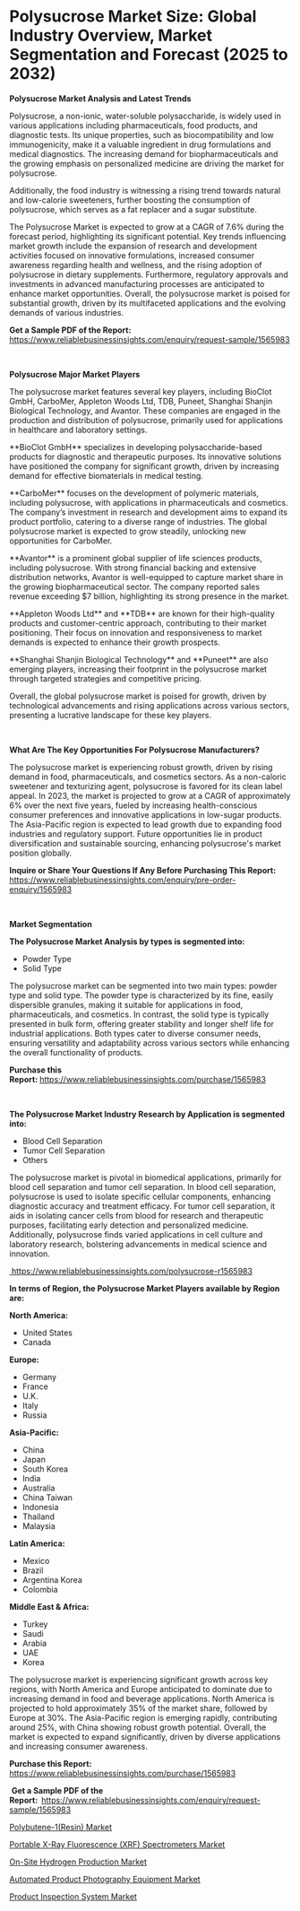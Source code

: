<p><h1>Polysucrose Market Size: Global Industry Overview, Market Segmentation and Forecast (2025 to 2032)</h1></p><p><strong>Polysucrose Market Analysis and Latest Trends</strong></p>
<p><p>Polysucrose, a non-ionic, water-soluble polysaccharide, is widely used in various applications including pharmaceuticals, food products, and diagnostic tests. Its unique properties, such as biocompatibility and low immunogenicity, make it a valuable ingredient in drug formulations and medical diagnostics. The increasing demand for biopharmaceuticals and the growing emphasis on personalized medicine are driving the market for polysucrose. </p><p>Additionally, the food industry is witnessing a rising trend towards natural and low-calorie sweeteners, further boosting the consumption of polysucrose, which serves as a fat replacer and a sugar substitute. </p><p>The Polysucrose Market is expected to grow at a CAGR of 7.6% during the forecast period, highlighting its significant potential. Key trends influencing market growth include the expansion of research and development activities focused on innovative formulations, increased consumer awareness regarding health and wellness, and the rising adoption of polysucrose in dietary supplements. Furthermore, regulatory approvals and investments in advanced manufacturing processes are anticipated to enhance market opportunities. Overall, the polysucrose market is poised for substantial growth, driven by its multifaceted applications and the evolving demands of various industries.</p></p>
<p><strong>Get a Sample PDF of the Report:&nbsp;</strong> <a href="https://www.reliablebusinessinsights.com/enquiry/request-sample/1565983?utm_campaign=3547&utm_medium=2&utm_source=Github&utm_content=ia&utm_term=31032025&utm_id=polysucrose">https://www.reliablebusinessinsights.com/enquiry/request-sample/1565983</a></p>
<p>&nbsp;</p>
<p><strong>Polysucrose Major Market Players</strong></p>
<p><p>The polysucrose market features several key players, including BioClot GmbH, CarboMer, Appleton Woods Ltd, TDB, Puneet, Shanghai Shanjin Biological Technology, and Avantor. These companies are engaged in the production and distribution of polysucrose, primarily used for applications in healthcare and laboratory settings.</p><p>**BioClot GmbH** specializes in developing polysaccharide-based products for diagnostic and therapeutic purposes. Its innovative solutions have positioned the company for significant growth, driven by increasing demand for effective biomaterials in medical testing.</p><p>**CarboMer** focuses on the development of polymeric materials, including polysucrose, with applications in pharmaceuticals and cosmetics. The company’s investment in research and development aims to expand its product portfolio, catering to a diverse range of industries. The global polysucrose market is expected to grow steadily, unlocking new opportunities for CarboMer.</p><p>**Avantor** is a prominent global supplier of life sciences products, including polysucrose. With strong financial backing and extensive distribution networks, Avantor is well-equipped to capture market share in the growing biopharmaceutical sector. The company reported sales revenue exceeding $7 billion, highlighting its strong presence in the market.</p><p>**Appleton Woods Ltd** and **TDB** are known for their high-quality products and customer-centric approach, contributing to their market positioning. Their focus on innovation and responsiveness to market demands is expected to enhance their growth prospects.</p><p>**Shanghai Shanjin Biological Technology** and **Puneet** are also emerging players, increasing their footprint in the polysucrose market through targeted strategies and competitive pricing.</p><p>Overall, the global polysucrose market is poised for growth, driven by technological advancements and rising applications across various sectors, presenting a lucrative landscape for these key players.</p></p>
<p>&nbsp;</p>
<p><strong>What Are The Key Opportunities For Polysucrose Manufacturers?</strong></p>
<p><p>The polysucrose market is experiencing robust growth, driven by rising demand in food, pharmaceuticals, and cosmetics sectors. As a non-caloric sweetener and texturizing agent, polysucrose is favored for its clean label appeal. In 2023, the market is projected to grow at a CAGR of approximately 6% over the next five years, fueled by increasing health-conscious consumer preferences and innovative applications in low-sugar products. The Asia-Pacific region is expected to lead growth due to expanding food industries and regulatory support. Future opportunities lie in product diversification and sustainable sourcing, enhancing polysucrose's market position globally.</p></p>
<p><strong>Inquire or Share Your Questions If Any Before Purchasing This Report:</strong> <a href="https://www.reliablebusinessinsights.com/enquiry/pre-order-enquiry/1565983?utm_campaign=3547&utm_medium=2&utm_source=Github&utm_content=ia&utm_term=31032025&utm_id=polysucrose">https://www.reliablebusinessinsights.com/enquiry/pre-order-enquiry/1565983</a></p>
<p>&nbsp;</p>
<p><strong>Market Segmentation</strong></p>
<p><strong>The Polysucrose Market Analysis by types is segmented into:</strong></p>
<p><ul><li>Powder Type</li><li>Solid Type</li></ul></p>
<p><p>The polysucrose market can be segmented into two main types: powder type and solid type. The powder type is characterized by its fine, easily dispersible granules, making it suitable for applications in food, pharmaceuticals, and cosmetics. In contrast, the solid type is typically presented in bulk form, offering greater stability and longer shelf life for industrial applications. Both types cater to diverse consumer needs, ensuring versatility and adaptability across various sectors while enhancing the overall functionality of products.</p></p>
<p><strong>Purchase this Report:&nbsp;</strong><a href="https://www.reliablebusinessinsights.com/purchase/1565983?utm_campaign=3547&utm_medium=2&utm_source=Github&utm_content=ia&utm_term=31032025&utm_id=polysucrose">https://www.reliablebusinessinsights.com/purchase/1565983</a></p>
<p>&nbsp;</p>
<p><strong>The Polysucrose Market Industry Research by Application is segmented into:</strong></p>
<p><ul><li>Blood Cell Separation</li><li>Tumor Cell Separation</li><li>Others</li></ul></p>
<p><p>The polysucrose market is pivotal in biomedical applications, primarily for blood cell separation and tumor cell separation. In blood cell separation, polysucrose is used to isolate specific cellular components, enhancing diagnostic accuracy and treatment efficacy. For tumor cell separation, it aids in isolating cancer cells from blood for research and therapeutic purposes, facilitating early detection and personalized medicine. Additionally, polysucrose finds varied applications in cell culture and laboratory research, bolstering advancements in medical science and innovation.</p></p>
<p><a href="https://www.reliablebusinessinsights.com/polysucrose-r1565983?utm_campaign=3547&utm_medium=2&utm_source=Github&utm_content=ia&utm_term=31032025&utm_id=polysucrose">&nbsp;https://www.reliablebusinessinsights.com/polysucrose-r1565983</a></p>
<p><strong>In terms of Region, the Polysucrose Market Players available by Region are:</strong></p>
<p>
    <p> <strong> North America: </strong>
        <ul>
            <li>United States</li>
            <li>Canada</li>
        </ul>
        </p> 
    <p> <strong> Europe: </strong>
        <ul>
            <li>Germany</li>
            <li>France</li>
            <li>U.K.</li>
            <li>Italy</li>
            <li>Russia</li>
        </ul>
        </p> 
    <p> <strong> Asia-Pacific: </strong>
        <ul>
            <li>China</li>
            <li>Japan</li>
            <li>South Korea</li>
            <li>India</li>
            <li>Australia</li>
            <li>China Taiwan</li>
            <li>Indonesia</li>
            <li>Thailand</li>
            <li>Malaysia</li>
        </ul>
        </p> 
    <p> <strong> Latin America: </strong>
        <ul>
            <li>Mexico</li>
            <li>Brazil</li>
            <li>Argentina Korea</li>
            <li>Colombia</li>
        </ul>
        </p> 
    <p> <strong> Middle East & Africa: </strong>
        <ul>
            <li>Turkey</li>
            <li>Saudi</li>
            <li>Arabia</li>
            <li>UAE</li>
            <li>Korea</li>
        </ul>
    </p>
    </p>
<p><p>The polysucrose market is experiencing significant growth across key regions, with North America and Europe anticipated to dominate due to increasing demand in food and beverage applications. North America is projected to hold approximately 35% of the market share, followed by Europe at 30%. The Asia-Pacific region is emerging rapidly, contributing around 25%, with China showing robust growth potential. Overall, the market is expected to expand significantly, driven by diverse applications and increasing consumer awareness.</p></p>
<p><strong>Purchase this Report: </strong><a href="https://www.reliablebusinessinsights.com/purchase/1565983?utm_campaign=3547&utm_medium=2&utm_source=Github&utm_content=ia&utm_term=31032025&utm_id=polysucrose">https://www.reliablebusinessinsights.com/purchase/1565983</a></p>
<p>&nbsp;<strong>Get a Sample PDF of the Report:&nbsp;&nbsp;</strong><a href="https://www.reliablebusinessinsights.com/enquiry/request-sample/1565983?utm_campaign=3547&utm_medium=2&utm_source=Github&utm_content=ia&utm_term=31032025&utm_id=polysucrose">https://www.reliablebusinessinsights.com/enquiry/request-sample/1565983</a></p>
<p><strong></strong></p>
<p><p><a href="https://www.linkedin.com/pulse/polybutene-1resin-market-size-forecasted-cagr-139-from-2025-2032-jgurc?utm_campaign=3547&utm_medium=2&utm_source=Github&utm_content=ia&utm_term=31032025&utm_id=polysucrose">Polybutene-1(Resin) Market</a></p><p><a href="https://www.linkedin.com/pulse/global-portable-x-ray-fluorescence-xrf-spectrometers-market-eb7yc?utm_campaign=3547&utm_medium=2&utm_source=Github&utm_content=ia&utm_term=31032025&utm_id=polysucrose">Portable X-Ray Fluorescence (XRF) Spectrometers Market</a></p><p><a href="https://www.linkedin.com/pulse/comprehensive-on-site-hydrogen-production-market-outlook-fgu4f?utm_campaign=3547&utm_medium=2&utm_source=Github&utm_content=ia&utm_term=31032025&utm_id=polysucrose">On-Site Hydrogen Production Market</a></p><p><a href="https://www.linkedin.com/pulse/strategic-market-insights-global-automated-product-sjzac?utm_campaign=3547&utm_medium=2&utm_source=Github&utm_content=ia&utm_term=31032025&utm_id=polysucrose">Automated Product Photography Equipment Market</a></p><p><a href="https://www.linkedin.com/pulse/exploring-product-inspection-system-market-dynamics-projected-guhzc?utm_campaign=3547&utm_medium=2&utm_source=Github&utm_content=ia&utm_term=31032025&utm_id=polysucrose">Product Inspection System Market</a></p></p>